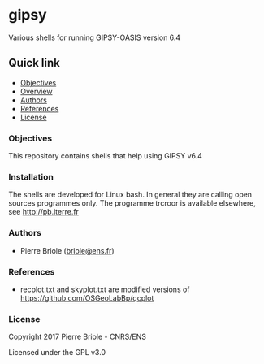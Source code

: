 # gipsy
Various shells for running GIPSY-OASIS version 6.4

## Quick link

* [Objectives](#objectives)
* [Overview](#overview)
* [Authors](#authors)
* [References](#references)
* [License](#license)

### <a name="objectives"></a>Objectives

This repository contains shells that help using GIPSY v6.4

### <a name="installation"></a>Installation

The shells are developed for Linux bash. In general they are calling open sources programmes only.
The programme trcroor is available elsewhere, see http://pb.iterre.fr

### <a name="authors"></a>Authors

* Pierre Briole (briole@ens.fr)

### <a name="references"></a>References

*  recplot.txt and skyplot.txt are modified versions of https://github.com/OSGeoLabBp/qcplot

### <a name="license"></a>License

Copyright 2017 Pierre Briole - CNRS/ENS

Licensed under the GPL v3.0

